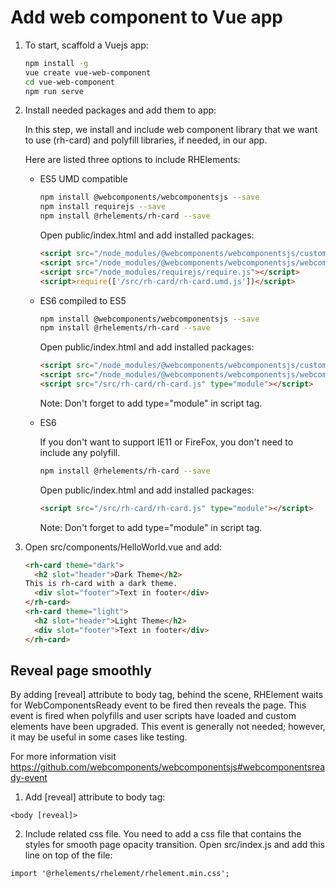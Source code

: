 # Add web component to Vue app

1. To start, scaffold a Vuejs app:

    ```bash
    npm install -g
    vue create vue-web-component
    cd vue-web-component
    npm run serve
    ```

2. Install needed packages and add them to app:

    In this step, we install and include web component library that we want to use (rh-card) and polyfill libraries, if needed, in our app.

    Here are listed three options to include RHElements:

    - ES5 UMD compatible
        ```bash
        npm install @webcomponents/webcomponentsjs --save
        npm install requirejs --save
        npm install @rhelements/rh-card --save
        ```

        Open public/index.html and add installed packages:

        ```html
        <script src="/node_modules/@webcomponents/webcomponentsjs/custom-elements-es5-adapter.js"></script>
        <script src="/node_modules/@webcomponents/webcomponentsjs/webcomponents-loader.js"></script>
        <script src="/node_modules/requirejs/require.js"></script>
        <script>require(['/src/rh-card/rh-card.umd.js'])</script>
        ```

    - ES6 compiled to ES5

        ```bash
        npm install @webcomponents/webcomponentsjs --save
        npm install @rhelements/rh-card --save
        ```

        Open public/index.html and add installed packages:

        ```html
        <script src="/node_modules/@webcomponents/webcomponentsjs/custom-elements-es5-adapter.js"></script>
        <script src="/node_modules/@webcomponents/webcomponentsjs/webcomponents-loader.js"></script>
        <script src="/src/rh-card/rh-card.js" type="module"></script>
        ```

        Note: Don't forget to add type="module" in script tag.

    - ES6

        If you don't want to support IE11 or FireFox, you don't need to include any polyfill.

        ```bash
        npm install @rhelements/rh-card --save
        ```

        Open public/index.html and add installed packages:

        ```html
        <script src="/src/rh-card/rh-card.js" type="module"></script>
        ```

        Note: Don't forget to add type="module" in script tag.

4. Open src/components/HelloWorld.vue and add:

    ```html
    <rh-card theme="dark">
      <h2 slot="header">Dark Theme</h2>
    This is rh-card with a dark theme.
      <div slot="footer">Text in footer</div>
    </rh-card>
    <rh-card theme="light">
      <h2 slot="header">Light Theme</h2>
      <div slot="footer">Text in footer</div>
    </rh-card>
    ```

## Reveal page smoothly

By adding [reveal] attribute to body tag, behind the scene, RHElement waits for WebComponentsReady event to be fired then reveals the page. This event is fired when polyfills and user scripts have loaded and custom elements have been upgraded. This event is generally not needed; however, it may be useful in some cases like testing.

For more information visit https://github.com/webcomponents/webcomponentsjs#webcomponentsready-event

1. Add [reveal] attribute to body tag:

  `<body [reveal]>`

2. Include related css file.
  You need to add a css file that contains the styles for smooth page opacity transition. Open src/index.js and add this line on top of the file:
  ```
  import '@rhelements/rhelement/rhelement.min.css';
  ```
